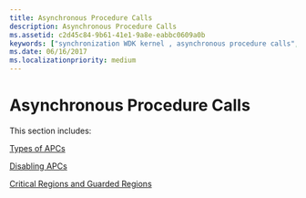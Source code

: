 ```yaml
---
title: Asynchronous Procedure Calls
description: Asynchronous Procedure Calls
ms.assetid: c2d45c84-9b61-41e1-9a8e-eabbc0609a0b
keywords: ["synchronization WDK kernel , asynchronous procedure calls", "kernel APCs WDK", "thread APCs WDK"]
ms.date: 06/16/2017
ms.localizationpriority: medium
---
```


# Asynchronous Procedure Calls


This section includes:

[Types of APCs](types-of-apcs.md)

[Disabling APCs](disabling-apcs.md)

[Critical Regions and Guarded Regions](critical-regions-and-guarded-regions.md)

 

 




